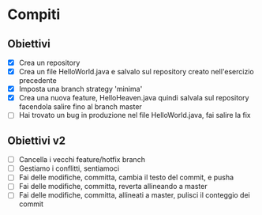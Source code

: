 # Compiti


## Obiettivi

- [x] Crea un repository
- [x] Crea un file HelloWorld.java e salvalo sul repository creato nell'esercizio precedente
- [x] Imposta una branch strategy 'minima'
- [x] Crea una nuova feature, HelloHeaven.java quindi salvala sul repository facendola salire fino al branch master
- [ ] Hai trovato un bug in produzione nel file HelloWorld.java, fai salire la fix

## Obiettivi v2

- [ ] Cancella i vecchi feature/hotfix branch
- [ ] Gestiamo i conflitti, sentiamoci
- [ ] Fai delle modifiche, committa, cambia il testo del commit, e pusha
- [ ] Fai delle modifiche, committa, reverta allineando a master
- [ ] Fai delle modifiche, committa, allineati a master, pulisci il conteggio dei commit
